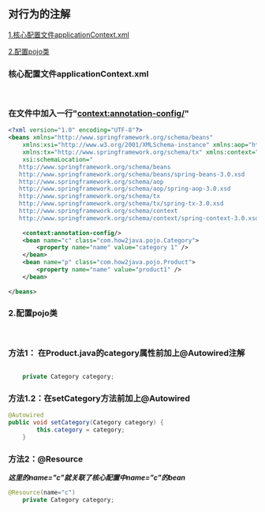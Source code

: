 
## 对行为的注解
[1.核心配置文件applicationContext.xml](#1)<br>

[2.配置pojo类](#2)<br>


<h3 id="1">核心配置文件applicationContext.xml</h3><br>

### 在文件中加入一行"<context:annotation-config/>"

```xml
<?xml version="1.0" encoding="UTF-8"?>
<beans xmlns="http://www.springframework.org/schema/beans"
    xmlns:xsi="http://www.w3.org/2001/XMLSchema-instance" xmlns:aop="http://www.springframework.org/schema/aop"
    xmlns:tx="http://www.springframework.org/schema/tx" xmlns:context="http://www.springframework.org/schema/context"
    xsi:schemaLocation="
   http://www.springframework.org/schema/beans
   http://www.springframework.org/schema/beans/spring-beans-3.0.xsd
   http://www.springframework.org/schema/aop
   http://www.springframework.org/schema/aop/spring-aop-3.0.xsd
   http://www.springframework.org/schema/tx
   http://www.springframework.org/schema/tx/spring-tx-3.0.xsd
   http://www.springframework.org/schema/context     
   http://www.springframework.org/schema/context/spring-context-3.0.xsd">
  
    <context:annotation-config/>
    <bean name="c" class="com.how2java.pojo.Category">
        <property name="name" value="category 1" />
    </bean>
    <bean name="p" class="com.how2java.pojo.Product">
        <property name="name" value="product1" />
    </bean>
  
</beans>
```

<h3 id="2">2.配置pojo类</h3><br>

### 方法1： 在Product.java的category属性前加上@Autowired注解

```java

    private Category category;
```

### 方法1.2：在setCategory方法前加上@Autowired

```java
@Autowired
public void setCategory(Category category) {
        this.category = category;
    }
```

### 方法2：@Resource

***这里的name="c"就关联了核心配置中name="c"的bean***
```java
@Resource(name="c")
    private Category category;
```

